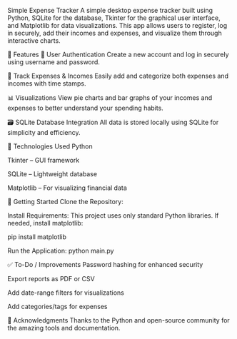 Simple Expense Tracker
A simple desktop expense tracker built using Python, SQLite for the database, Tkinter for the graphical user interface, and Matplotlib for data visualizations. This app allows users to register, log in securely, add their incomes and expenses, and visualize them through interactive charts.

🔧 Features
🔐 User Authentication
Create a new account and log in securely using username and password.

💸 Track Expenses & Incomes
Easily add and categorize both expenses and incomes with time stamps.

📊 Visualizations
View pie charts and bar graphs of your incomes and expenses to better understand your spending habits.

🗃️ SQLite Database Integration
All data is stored locally using SQLite for simplicity and efficiency.

📌 Technologies Used
Python

Tkinter – GUI framework

SQLite – Lightweight database

Matplotlib – For visualizing financial data

🚀 Getting Started
Clone the Repository:


Install Requirements:
This project uses only standard Python libraries. If needed, install matplotlib:

pip install matplotlib

Run the Application:
python main.py


✅ To-Do / Improvements
Password hashing for enhanced security

Export reports as PDF or CSV

Add date-range filters for visualizations

Add categories/tags for expenses



🙌 Acknowledgments
Thanks to the Python and open-source community for the amazing tools and documentation.

